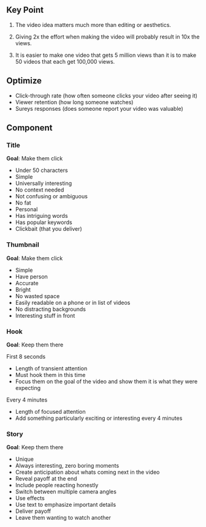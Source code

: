 ## Key Point

1. The video idea matters much more than editing or aesthetics.

2. Giving 2x the effort when making the video will probably result in 10x the views.

3. It is easier to make one video that gets 5 million views than it is to make 50 videos that each get 100,000 views.

## Optimize

- Click-through rate (how often someone clicks your video after seeing it)
- Viewer retention (how long someone watches)
- Sureys responses (does someone report your video was valuable)

## Component

### Title

**Goal**: Make them click

- Under 50 characters
- Simple
- Universally interesting
- No context needed
- Not confusing or ambiguous
- No fat
- Personal
- Has intriguing words
- Has popular keywords
- Clickbait (that you deliver)

### Thumbnail

**Goal**: Make them click

- Simple
- Have person
- Accurate
- Bright
- No wasted space
- Easily readable on a phone or in list of videos
- No distracting backgrounds
- Interesting stuff in front

### Hook

**Goal**: Keep them there

First 8 seconds

- Length of transient attention
- Must hook them in this time
- Focus them on the goal of the video and show them it is what they were expecting

Every 4 minutes

- Length of focused attention
- Add something particularly exciting or interesting every 4 minutes

### Story

**Goal**: Keep them there

- Unique
- Always interesting, zero boring moments
- Create anticipation about whats coming next in the video
- Reveal payoff at the end
- Include people reacting honestly
- Switch between multiple camera angles
- Use effects
- Use text to emphasize important details
- Deliver payoff
- Leave them wanting to watch another
